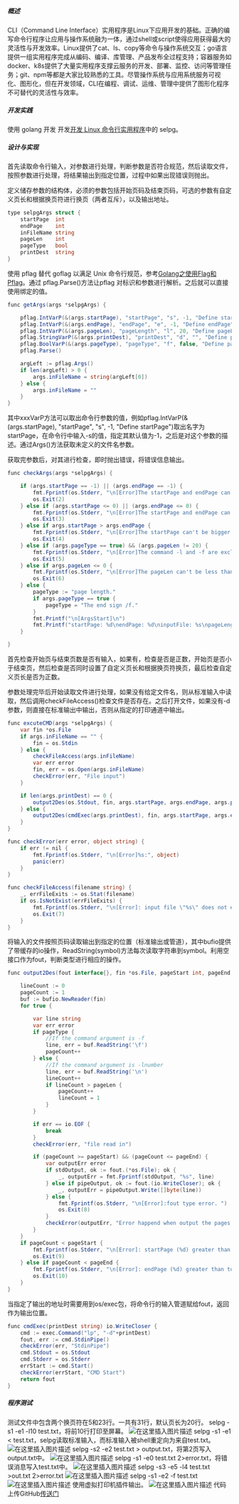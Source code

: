##### 概述
CLI（Command Line Interface）实用程序是Linux下应用开发的基础。正确的编写命令行程序让应用与操作系统融为一体，通过shell或script使得应用获得最大的灵活性与开发效率。Linux提供了cat、ls、copy等命令与操作系统交互；go语言提供一组实用程序完成从编码、编译、库管理、产品发布全过程支持；容器服务如docker、k8s提供了大量实用程序支撑云服务的开发、部署、监控、访问等管理任务；git、npm等都是大家比较熟悉的工具。尽管操作系统与应用系统服务可视化、图形化，但在开发领域，CLI在编程、调试、运维、管理中提供了图形化程序不可替代的灵活性与效率。
##### 开发实践
使用 golang 开发 开发[开发 Linux 命令行实用程序](https://www.ibm.com/developerworks/cn/linux/shell/clutil/index.html)中的 selpg。
##### 设计与实现
首先读取命令行输入，对参数进行处理，判断参数是否符合规范，然后读取文件，按照参数进行处理，将结果输出到指定位置，过程中如果出现错误则抛出。

定义储存参数的结构体，必须的参数包括开始页码及结束页码，可选的参数有自定义页长和根据换页符进行换页（两者互斥），以及输出地址。

```C#
type selpgArgs struct {
	startPage  int
	endPage    int
	inFileName string
	pageLen    int
	pageType   bool
	printDest  string
}
```
使用 pflag 替代 goflag 以满足 Unix 命令行规范，参考[Golang之使用Flag和Pflag](https://o-my-chenjian.com/2017/09/20/Using-Flag-And-Pflag-With-Golang/)。通过 pflag.Parse()方法让pflag 对标识和参数进行解析。之后就可以直接使用绑定的值。

```C#
func getArgs(args *selpgArgs) {

	pflag.IntVarP(&(args.startPage), "startPage", "s", -1, "Define startPage")
	pflag.IntVarP(&(args.endPage), "endPage", "e", -1, "Define endPage")
	pflag.IntVarP(&(args.pageLen), "pageLength", "l", 20, "Define pageLength")
	pflag.StringVarP(&(args.printDest), "printDest", "d", "", "Define printDest")
	pflag.BoolVarP(&(args.pageType), "pageType", "f", false, "Define pageType")
	pflag.Parse()

	argLeft := pflag.Args()
	if len(argLeft) > 0 {
		args.inFileName = string(argLeft[0])
	} else {
		args.inFileName = ""
	}
}
```
其中xxxVarP方法可以取出命令行参数的值，例如pflag.IntVarP(&(args.startPage), "startPage", "s", -1, "Define startPage")取出名字为startPage，在命令行中输入-s的值，指定其默认值为-1，之后是对这个参数的描述。通过Args()方法获取未定义的文件名参数。

获取完参数后，对其进行检查，即时抛出错误，将错误信息输出。

```C#
func checkArgs(args *selpgArgs) {

	if (args.startPage == -1) || (args.endPage == -1) {
		fmt.Fprintf(os.Stderr, "\n[Error]The startPage and endPage can't be empty! Please check your command!\n")
		os.Exit(2)
	} else if (args.startPage <= 0) || (args.endPage <= 0) {
		fmt.Fprintf(os.Stderr, "\n[Error]The startPage and endPage can't be negative! Please check your command!\n")
		os.Exit(3)
	} else if args.startPage > args.endPage {
		fmt.Fprintf(os.Stderr, "\n[Error]The startPage can't be bigger than the endPage! Please check your command!\n")
		os.Exit(4)
	} else if (args.pageType == true) && (args.pageLen != 20) {
		fmt.Fprintf(os.Stderr, "\n[Error]The command -l and -f are exclusive, you can't use them together!\n")
		os.Exit(5)
	} else if args.pageLen <= 0 {
		fmt.Fprintf(os.Stderr, "\n[Error]The pageLen can't be less than 1 ! Please check your command!\n")
		os.Exit(6)
	} else {
		pageType := "page length."
		if args.pageType == true {
			pageType = "The end sign /f."
		}
		fmt.Printf("\n[ArgsStart]\n")
		fmt.Printf("startPage: %d\nendPage: %d\ninputFile: %s\npageLength: %d\npageType: %s\nprintDestation: %s\n[ArgsEnd]", args.startPage, args.endPage, args.inFileName, args.pageLen, pageType, args.printDest)
	}

}
```
首先检查开始页与结束页数是否有输入，如果有，检查是否是正数，开始页是否小于结束页，然后检查是否同时设置了自定义页长和根据换页符换页，最后检查自定义页长是否为正数。

参数处理完毕后开始读取文件进行处理，如果没有给定文件名，则从标准输入中读取，然后调用checkFileAccess()检查文件是否存在。之后打开文件，如果没有-d参数，则直接在标准输出中输出，否则从指定的打印通道中输出。

```C#
func excuteCMD(args *selpgArgs) {
	var fin *os.File
	if args.inFileName == "" {
		fin = os.Stdin
	} else {
		checkFileAccess(args.inFileName)
		var err error
		fin, err = os.Open(args.inFileName)
		checkError(err, "File input")
	}

	if len(args.printDest) == 0 {
		output2Des(os.Stdout, fin, args.startPage, args.endPage, args.pageLen, args.pageType)
	} else {
		output2Des(cmdExec(args.printDest), fin, args.startPage, args.endPage, args.pageLen, args.pageType)
	}
}

func checkError(err error, object string) {
	if err != nil {
		fmt.Fprintf(os.Stderr, "\n[Error]%s:", object)
		panic(err)
	}
}

func checkFileAccess(filename string) {
	_, errFileExits := os.Stat(filename)
	if os.IsNotExist(errFileExits) {
		fmt.Fprintf(os.Stderr, "\n[Error]: input file \"%s\" does not exist\n", filename)
		os.Exit(7)
	}
}
```

将输入的文件按照页码读取输出到指定的位置（标准输出或管道），其中bufio提供了带缓存的io操作，ReadString(symbol)方法每次读取字符串到symbol。利用空接口作为fout，判断类型进行相应的操作。
```C#
func output2Des(fout interface{}, fin *os.File, pageStart int, pageEnd int, pageLen int, pageType bool) {

	lineCount := 0
	pageCount := 1
	buf := bufio.NewReader(fin)
	for true {

		var line string
		var err error
		if pageType {
			//If the command argument is -f
			line, err = buf.ReadString('\f')
			pageCount++
		} else {
			//If the command argument is -lnumber
			line, err = buf.ReadString('\n')
			lineCount++
			if lineCount > pageLen {
				pageCount++
				lineCount = 1
			}
		}

		if err == io.EOF {
			break
		}
		checkError(err, "file read in")

		if (pageCount >= pageStart) && (pageCount <= pageEnd) {
			var outputErr error
			if stdOutput, ok := fout.(*os.File); ok {
				_, outputErr = fmt.Fprintf(stdOutput, "%s", line)
			} else if pipeOutput, ok := fout.(io.WriteCloser); ok {
				_, outputErr = pipeOutput.Write([]byte(line))
			} else {
				fmt.Fprintf(os.Stderr, "\n[Error]:fout type error. ")
				os.Exit(8)
			}
			checkError(outputErr, "Error happend when output the pages.")
		}
	}
	if pageCount < pageStart {
		fmt.Fprintf(os.Stderr, "\n[Error]: startPage (%d) greater than total pages (%d), no output written\n", pageStart, pageCount)
		os.Exit(9)
	} else if pageCount < pageEnd {
		fmt.Fprintf(os.Stderr, "\n[Error]: endPage (%d) greater than total pages (%d), less output than expected\n", pageEnd, pageCount)
		os.Exit(10)
	}
}
```

当指定了输出的地址时需要用到os/exec包，将命令行的输入管道赋给fout，返回作为输出位置。

```C#
func cmdExec(printDest string) io.WriteCloser {
	cmd := exec.Command("lp", "-d"+printDest)
	fout, err := cmd.StdinPipe()
	checkError(err, "StdinPipe")
	cmd.Stdout = os.Stdout
	cmd.Stderr = os.Stderr
	errStart := cmd.Start()
	checkError(errStart, "CMD Start")
	return fout
}
```
##### 程序测试

测试文件中包含两个换页符在5和23行。一共有31行，默认页长为20行。
selpg -s1 -e1 -l10 test.txt，将前10行打印至屏幕。
![在这里插入图片描述](https://img-blog.csdnimg.cn/20191007233056991.png?x-oss-process=image/watermark,type_ZmFuZ3poZW5naGVpdGk,shadow_10,text_aHR0cHM6Ly9ibG9nLmNzZG4ubmV0L0h1aUZlaURlVHVvTmlhb0da,size_16,color_FFFFFF,t_70)
selpg -s1 -e1 < test.txt，selpg读取标准输入，而标准输入被shell重定向为来自test.txt。
![在这里插入图片描述](https://img-blog.csdnimg.cn/20191007233829933.png?x-oss-process=image/watermark,type_ZmFuZ3poZW5naGVpdGk,shadow_10,text_aHR0cHM6Ly9ibG9nLmNzZG4ubmV0L0h1aUZlaURlVHVvTmlhb0da,size_16,color_FFFFFF,t_70)
selpg -s2 -e2 test.txt > output.txt，将第2页写入output.txt中。
![在这里插入图片描述](https://img-blog.csdnimg.cn/20191007234104666.png?x-oss-process=image/watermark,type_ZmFuZ3poZW5naGVpdGk,shadow_10,text_aHR0cHM6Ly9ibG9nLmNzZG4ubmV0L0h1aUZlaURlVHVvTmlhb0da,size_16,color_FFFFFF,t_70)
selpg -s1 -e0 test.txt 2>error.txt，将错误消息写入test.txt中。
![在这里插入图片描述](https://img-blog.csdnimg.cn/20191007234224734.png?x-oss-process=image/watermark,type_ZmFuZ3poZW5naGVpdGk,shadow_10,text_aHR0cHM6Ly9ibG9nLmNzZG4ubmV0L0h1aUZlaURlVHVvTmlhb0da,size_16,color_FFFFFF,t_70)
selpg -s3 -e5 -l4 test.txt >out.txt 2>error.txt
![在这里插入图片描述](https://img-blog.csdnimg.cn/20191007234435765.png?x-oss-process=image/watermark,type_ZmFuZ3poZW5naGVpdGk,shadow_10,text_aHR0cHM6Ly9ibG9nLmNzZG4ubmV0L0h1aUZlaURlVHVvTmlhb0da,size_16,color_FFFFFF,t_70)
selpg -s1 -e2 -f test.txt
![在这里插入图片描述](https://img-blog.csdnimg.cn/20191008000051201.png?x-oss-process=image/watermark,type_ZmFuZ3poZW5naGVpdGk,shadow_10,text_aHR0cHM6Ly9ibG9nLmNzZG4ubmV0L0h1aUZlaURlVHVvTmlhb0da,size_16,color_FFFFFF,t_70)
使用虚拟打印机插件输出。
![在这里插入图片描述](https://img-blog.csdnimg.cn/20191008021103464.png)
代码上传GitHub[传送门](https://github.com/Kate0516/ServiceComputing/tree/master/week5)

